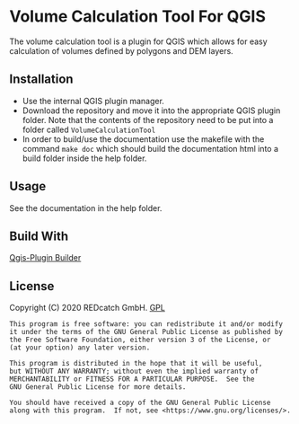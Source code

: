 # Volume Calculation Tool For QGIS

The volume calculation tool is a plugin for QGIS which allows for easy calculation of volumes defined by polygons and DEM layers.

## Installation

- Use the internal QGIS plugin manager.
- Download the repository and move it into the appropriate QGIS plugin folder. Note that the contents of the repository need to be put into a folder called `VolumeCalculationTool`
- In order to build/use the documentation use the makefile with the command `make doc` which should build the documentation html into a build folder inside the help folder.

## Usage

See the documentation in the help folder.

## Build With

[Qgis-Plugin Builder](https://github.com/g-sherman/Qgis-Plugin-Builder/)

## License
Copyright (C) 2020 REDcatch GmbH.
[GPL](https://www.gnu.org/licenses/gpl-3.0.en.html)

    This program is free software: you can redistribute it and/or modify
    it under the terms of the GNU General Public License as published by
    the Free Software Foundation, either version 3 of the License, or
    (at your option) any later version.

    This program is distributed in the hope that it will be useful,
    but WITHOUT ANY WARRANTY; without even the implied warranty of
    MERCHANTABILITY or FITNESS FOR A PARTICULAR PURPOSE.  See the
    GNU General Public License for more details.

    You should have received a copy of the GNU General Public License
    along with this program.  If not, see <https://www.gnu.org/licenses/>.
